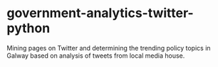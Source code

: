 # government-analytics-twitter-python
Mining pages on Twitter and determining the trending policy topics in Galway based on analysis of tweets from local media house.
